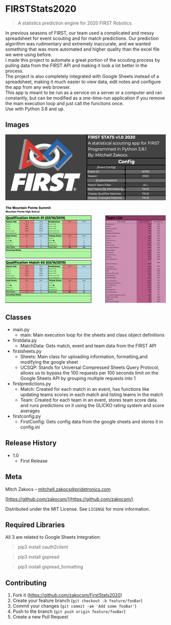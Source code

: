 # FIRSTStats2020
> A statistics prediction engine for 2020 FIRST Robotics.

In previous seasons of FIRST, our team used a complicated and messy spreadsheet for event scouting and for match predictions. Our prediction algorithm was rudimentary and extremely inaccurate, and we wanted something that was more automated and higher quality than the excel file we were using before.  
I made this project to automate a great portion of the scouting process by pulling data from the FIRST API and making it look a lot better in the process.  
The project is also completely integrated with Google Sheets instead of a spreadsheet, making it much easier to view data, edit notes and configure the app from any web browser.  
This app is meant to be run as a service on a server or a computer and ran constantly, but can be modified as a one-time-run application if you remove the main execution loop and just call the functions once.  
Use with Python 3.8 and up.

## Images

![Home Page](media/header.png)

![Match Sheet](media/matchsheet.png)

## Classes

* main.py
    * main: Main execution loop for the sheets and class object definitions
* firstdata.py
    * MatchData: Gets match, event and team data from the FIRST API
* firstsheets.py
    * Sheets: Main class for uploading information, formatting,and modifying the google sheet
    * UCSQP: Stands for Universal Compressed Sheets Query Protocol, allows us to bypass the 100 requests per 100 seconds limit on the Google Sheets API by grouping multiple requests into 1
* firstpredictions.py
    * Match: Created for each match in an event, has functions like updating teams scores in each match and listing teams in the match
    * Team: Created for each team in an event, stores team score data and runs predictions on it using the GLICKO rating system and score averages
* firstconfig.py
    * FirstConfig: Gets config data from the google sheets and stores it in config.ini

## Release History

* 1.0
    * First Release

## Meta

Mitch Zakocs – mitchell.zakocs@pridetronics.com  

[https://github.com/zakocsm/](https://github.com/zakocsm/)  

Distributed under the MIT License. See ``LICENSE`` for more information.


## Required Libraries

All 3 are related to Google Sheets Integration:
> pip3 install oauth2client  

> pip3 install gspread  

> pip3 install gspread_formatting  

## Contributing

1. Fork it (<https://github.com/zakocsm/FirstStats2020>)
2. Create your feature branch (`git checkout -b feature/fooBar`)
3. Commit your changes (`git commit -am 'Add some fooBar'`)
4. Push to the branch (`git push origin feature/fooBar`)
5. Create a new Pull Request
